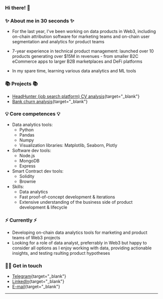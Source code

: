 ### Hi there! 👋

### ✨ About me in 30 seconds ✨

- For the last year, I've been working on data products in Web3, including on-chain attribution software for marketing teams and on-chain user segmentation and analytics for product teams

- 7-year experience in technical product management: launched over 10 products generating over $15M in revenues - from smaller B2C eCommerce apps to larger B2B marketplaces and DeFi platforms

- In my spare time, learning various data analytics and ML tools

### 📚 Projects 📚

- [HeadHunter (job search platform) CV analysis](https://github.com/GetterGit/HeadHunter-CV-analysis){target="\_blank"}
- [Bank churn analysis](https://github.com/GetterGit/Bank-churn-analysis){target="\_blank"}

### 💡 Core competences 💡

- Data analytics tools:
  - Python
  - Pandas
  - Numpy
  - Visualization libraries: Matplotlib, Seaborn, Plotly
- Software dev tools:
  - Node.js
  - MongoDB
  - Express
- Smart Contract dev tools:
  - Solidity
  - Brownie
- Skills:
  - Data analytics
  - Fast proof-of-concept development & iterations
  - Extensive understanding of the business side of product development & lifecycle

### ⚡️ Currently ⚡️

- Developing on-chain data analytics tools for marketing and product teams of Web3 projects
- Looking for a role of data analyst, preferrably in Web3 but happy to consider all options as I enjoy working with data, providing actionable insights, and testing rsulting product hypotheses

### 🙌🏻 Get in touch

- [Telegram](t.me/valerii_anufriev){target="\_blank"}
- [LinkedIn](https://www.linkedin.com/in/valeriyanufriev/){target="\_blank"}
- [E-mail](anufriev.valeriy.m@gmail.com){target="\_blank"}

---
